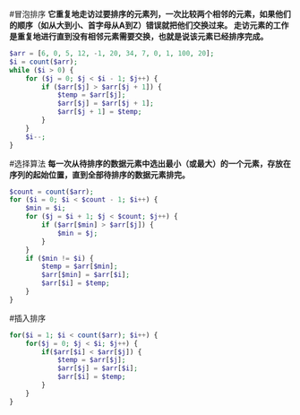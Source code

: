 #冒泡排序
**它重复地走访过要排序的元素列，一次比较两个相邻的元素，如果他们的顺序（如从大到小、首字母从A到Z）错误就把他们交换过来。
走访元素的工作是重复地进行直到没有相邻元素需要交换，也就是说该元素已经排序完成。**
```php
$arr = [6, 0, 5, 12, -1, 20, 34, 7, 0, 1, 100, 20];
$i = count($arr);
while ($i > 0) {
    for ($j = 0; $j < $i - 1; $j++) {
        if ($arr[$j] > $arr[$j + 1]) {
            $temp = $arr[$j];
            $arr[$j] = $arr[$j + 1];
            $arr[$j + 1] = $temp;
        }
    }
    $i--;
}
```
#选择算法
**每一次从待排序的数据元素中选出最小（或最大）的一个元素，存放在序列的起始位置，直到全部待排序的数据元素排完。**
```php
$count = count($arr);
for ($i = 0; $i < $count - 1; $i++) {
    $min = $i;
    for ($j = $i + 1; $j < $count; $j++) {
        if ($arr[$min] > $arr[$j]) {
            $min = $j;
        }
    }
    if ($min != $i) {
        $temp = $arr[$min];
        $arr[$min] = $arr[$i];
        $arr[$i] = $temp;
    }
}
```
#插入排序
```php
for($i = 1; $i < count($arr); $i++) {
    for($j = 0; $j < $i; $j++) {
        if($arr[$i] < $arr[$j]) {
            $temp = $arr[$j];
            $arr[$j] = $arr[$i];
            $arr[$i] = $temp;
        }
    }
}
```
